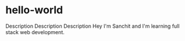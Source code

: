 # hello-world
Description Description Description 
Hey I'm Sanchit and I'm learning full stack web development.
